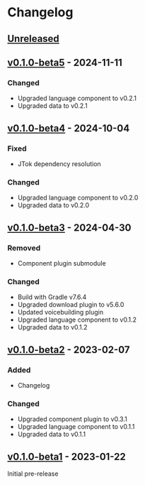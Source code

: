 Changelog
=========

[Unreleased]
------------

[v0.1.0-beta5] - 2024-11-11
---------------------------

### Changed

- Upgraded language component to v0.2.1
- Upgraded data to v0.2.1

[v0.1.0-beta4] - 2024-10-04
---------------------------

### Fixed

- JTok dependency resolution

### Changed

- Upgraded language component to v0.2.0
- Upgraded data to v0.2.0

[v0.1.0-beta3] - 2024-04-30
---------------------------

### Removed

- Component plugin submodule

### Changed

- Build with Gradle v7.6.4
- Upgraded download plugin to v5.6.0
- Updated voicebuilding plugin
- Upgraded language component to v0.1.2
- Upgraded data to v0.1.2

[v0.1.0-beta2] - 2023-02-07
---------------------------

### Added

- Changelog

### Changed

- Upgraded component plugin to v0.3.1
- Upgraded language component to v0.1.1
- Upgraded data to v0.1.1

[v0.1.0-beta1] - 2023-01-22
---------------------------

Initial pre-release

[Unreleased]: https://github.com/marytts/voice-serbski-institut-dsb-juro/tree/master
[v0.1.0-beta5]: https://github.com/marytts/voice-serbski-institut-dsb-juro/releases/tag/v0.1.0-beta5
[v0.1.0-beta4]: https://github.com/marytts/voice-serbski-institut-dsb-juro/releases/tag/v0.1.0-beta4
[v0.1.0-beta3]: https://github.com/marytts/voice-serbski-institut-dsb-juro/releases/tag/v0.1.0-beta3
[v0.1.0-beta2]: https://github.com/marytts/voice-serbski-institut-dsb-juro/releases/tag/v0.1.0-beta2
[v0.1.0-beta1]: https://github.com/marytts/voice-serbski-institut-dsb-juro/releases/tag/v0.1.0-beta1
